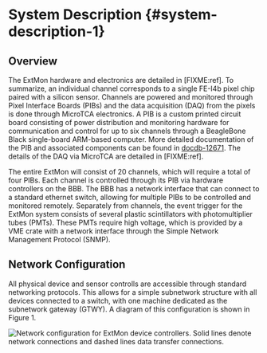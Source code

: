 System Description {#system-description-1}
==================

Overview
--------

The ExtMon hardware and electronics are detailed in \[FIXME:ref\]. To
summarize, an individual channel corresponds to a single FE-I4b pixel
chip paired with a silicon sensor. Channels are powered and monitored
through Pixel Interface Boards (PIBs) and the data acquisition (DAQ)
from the pixels is done through MicroTCA electronics. A PIB is a custom
printed circuit board consisting of power distribution and monitoring
hardware for communication and control for up to six channels through a
BeagleBone Black single-board ARM-based computer. More detailed
documentation of the PIB and associated components can be found in
[docdb-12671](https://mu2e-docdb.fnal.gov/cgi-bin/private/RetrieveFile?docid=12671&filename=Mu2e_PIB_v1.52.docx&version=11).
The details of the DAQ via MicroTCA are detailed in \[FIXME:ref\].

The entire ExtMon will consist of 20 channels, which will require a
total of four PIBs. Each channel is controlled through its PIB via
hardware controllers on the BBB. The BBB has a network interface that
can connect to a standard ethernet switch, allowing for multiple PIBs to
be controlled and monitored remotely. Separately from channels, the
event trigger for the ExtMon system consists of several plastic
scintillators with photomultiplier tubes (PMTs). These PMTs require high
voltage, which is provided by a VME crate with a network interface
through the Simple Network Management Protocol (SNMP).

Network Configuration
---------------------

All physical device and sensor controlls are accessible through standard
networking protocols. This allows for a simple subnetwork structure with
all devices connected to a switch, with one machine dedicated as the
subnetwork gateway (GTWY). A diagram of this configuration is shown in
Figure 1.

![Network configuration for ExtMon device controllers. Solid lines
denote network connections and dashed lines data transfer
connections.](../img/network.png "network")
